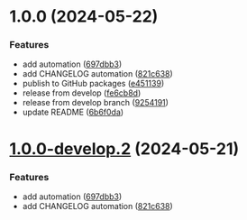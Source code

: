 # 1.0.0 (2024-05-22)


### Features

* add automation ([697dbb3](https://github.com/jwulf/release-test/commit/697dbb3587515723c693f14657b7e150561e49a7))
* add CHANGELOG automation ([821c638](https://github.com/jwulf/release-test/commit/821c638da71c7456145b51a1115dab539e6eea17))
* publish to GitHub packages ([e451139](https://github.com/jwulf/release-test/commit/e451139d453628721f3613f453eb8c5e5b755173))
* release from develop ([fe6cb8d](https://github.com/jwulf/release-test/commit/fe6cb8d627cbd12f28de02d3704f5e81d5fcbbb3))
* release from develop branch ([9254191](https://github.com/jwulf/release-test/commit/925419164fdac33d5a4fe9111d9de5e529f39d96))
* update README ([6b6f0da](https://github.com/jwulf/release-test/commit/6b6f0da98662f155d86507f87fcf0ffb5784dbdf))

# [1.0.0-develop.2](https://github.com/jwulf/release-test/compare/v1.0.0-develop.1...v1.0.0-develop.2) (2024-05-21)


### Features

* add automation ([697dbb3](https://github.com/jwulf/release-test/commit/697dbb3587515723c693f14657b7e150561e49a7))
* add CHANGELOG automation ([821c638](https://github.com/jwulf/release-test/commit/821c638da71c7456145b51a1115dab539e6eea17))
